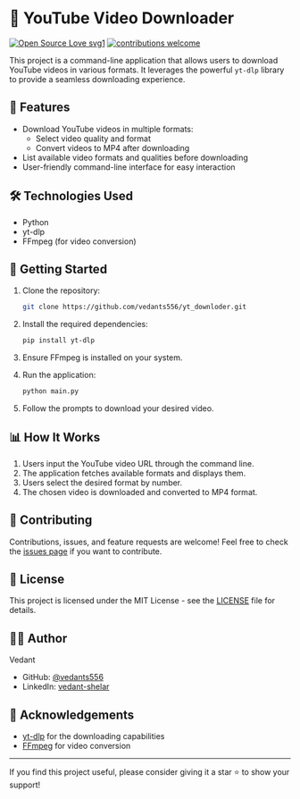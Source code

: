 
# 🎥 YouTube Video Downloader

[![Open Source Love svg1](https://badges.frapsoft.com/os/v1/open-source.svg?v=103)](#)
[![contributions welcome](https://img.shields.io/badge/contributions-welcome-brightgreen.svg?style=flat&label=Contributions&colorA=red&colorB=black)](#)

This project is a command-line application that allows users to download YouTube videos in various formats. It leverages the powerful `yt-dlp` library to provide a seamless downloading experience.

## 🌟 Features

- Download YouTube videos in multiple formats:
  - Select video quality and format
  - Convert videos to MP4 after downloading
- List available video formats and qualities before downloading
- User-friendly command-line interface for easy interaction

## 🛠️ Technologies Used

- Python
- yt-dlp
- FFmpeg (for video conversion)

## 🚀 Getting Started

1. Clone the repository:
   ```bash
   git clone https://github.com/vedants556/yt_downloder.git
   ```

2. Install the required dependencies:
   ```bash
   pip install yt-dlp
   ```

3. Ensure FFmpeg is installed on your system.

4. Run the application:
   ```bash
   python main.py
   ```

5. Follow the prompts to download your desired video.

## 📊 How It Works

1. Users input the YouTube video URL through the command line.
2. The application fetches available formats and displays them.
3. Users select the desired format by number.
4. The chosen video is downloaded and converted to MP4 format.

## 🤝 Contributing

Contributions, issues, and feature requests are welcome! Feel free to check the [issues page](#) if you want to contribute.

## 📜 License

This project is licensed under the MIT License - see the [LICENSE](LICENSE) file for details.

## 👨‍💻 Author

Vedant  
- GitHub: [@vedants556](https://github.com/vedants556)  
- LinkedIn: [vedant-shelar](https://www.linkedin.com/in/vedant-shelar-41923724b)

## 🙏 Acknowledgements

- [yt-dlp](https://github.com/yt-dlp/yt-dlp) for the downloading capabilities
- [FFmpeg](https://ffmpeg.org/) for video conversion

---

If you find this project useful, please consider giving it a star ⭐️ to show your support!
